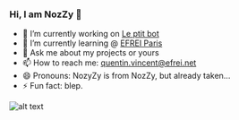 ### Hi, I am NozZy 👋

- 🔭 I’m currently working on [Le ptit bot](/https://github.com/NozyZy/Le-ptit-bot)
- 🌱 I’m currently learning @ [EFREI Paris](/https://efrei.fr)
- 💬 Ask me about my projects or yours
- 📫 How to reach me: quentin.vincent@efrei.net
- 😄 Pronouns: NozyZy is from NozZy, but already taken...
- ⚡ Fun fact: blep.

![alt text](https://cdn.discordapp.com/attachments/754976677808832512/773575678062624808/Nozzy-tournoie-transparent.gif)

